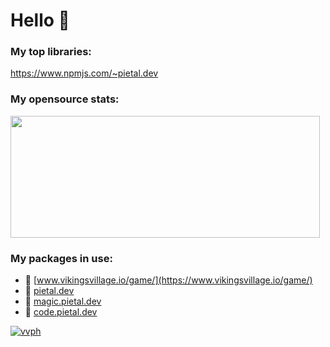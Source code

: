 # Hello 👋

### My top libraries:

https://www.npmjs.com/~pietal.dev

### My opensource stats:

<img src="https://github-readme-stats.vercel.app/api?username=Prozi" width=495 height=195/>

### My packages in use:
- 🚀 [www.vikingsvillage.io/game/](https://www.vikingsvillage.io/game/)
- 🚀 [pietal.dev](https://pietal.dev)
- 🚀 [magic.pietal.dev](https://magic.pietal.dev)
- 🚀 [code.pietal.dev](https://code.pietal.dev)

[![vvph](https://user-images.githubusercontent.com/3052357/153716025-65b88cf5-1097-4d14-bff5-8d572dc6550f.jpg)
](https://www.youtube.com/watch?v=i80OYLp84bQ)
